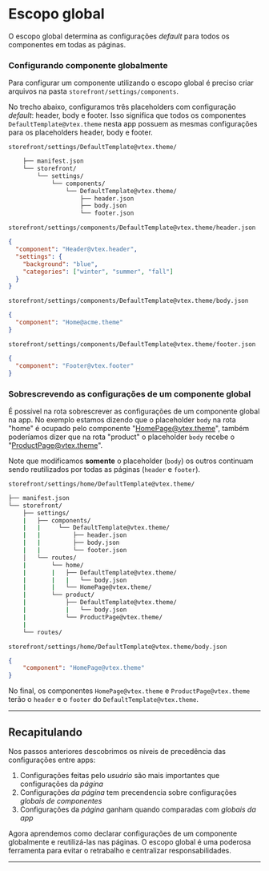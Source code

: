 # Escopo global

O escopo global determina as configurações _default_ para todos os componentes em todas as páginas.

### Configurando componente globalmente

Para configurar um componente utilizando o escopo global é preciso criar arquivos na pasta `storefront/settings/components`.

No trecho abaixo, configuramos três placeholders com configuração _default_: header, body e footer.
Isso significa que todos os componentes `DefaultTemplate@vtex.theme` nesta app possuem as mesmas configurações para os placeholders header, body e footer.

`storefront/settings/DefaultTemplate@vtex.theme/`
```sh
    ├── manifest.json
    └── storefront/
        └── settings/
            └── components/
                └── DefaultTemplate@vtex.theme/
                    ├── header.json
                    ├── body.json
                    └── footer.json
```

`storefront/settings/components/DefaultTemplate@vtex.theme/header.json`
```json
{
  "component": "Header@vtex.header",
  "settings": {
    "background": "blue",
    "categories": ["winter", "summer", "fall"]
  }
}
```

`storefront/settings/components/DefaultTemplate@vtex.theme/body.json`
```json
{
  "component": "Home@acme.theme"
}
```

`storefront/settings/components/DefaultTemplate@vtex.theme/footer.json`
```json
{
  "component": "Footer@vtex.footer"
}
```

### Sobrescrevendo as configurações de um componente global

É possível na rota sobrescrever as configurações de um componente global na app.
No exemplo estamos dizendo que o placeholder `body` na rota "home" é ocupado pelo
componente "HomePage@vtex.theme", também poderíamos dizer que na rota "product" o
placeholder `body` recebe o "ProductPage@vtex.theme".

Note que modificamos **somente** o placeholder (`body`) os outros continuam sendo
reutilizados por todas as páginas (`header` e `footer`).

`storefront/settings/home/DefaultTemplate@vtex.theme/`
```sh
├── manifest.json
└── storefront/
    ├── settings/
    |   ├── components/
    |   |     └── DefaultTemplate@vtex.theme/
    |   |         ├── header.json
    |   |         ├── body.json
    |   |         └── footer.json
    │   └── routes/
    |       └── home/
    |       |   ├── DefaultTemplate@vtex.theme/
    |       |   |   └── body.json
    |       |   └── HomePage@vtex.theme/
    |       └── product/
    |           ├── DefaultTemplate@vtex.theme/
    |           |   └── body.json
    |           └── ProductPage@vtex.theme/
    |
    └── routes/
```

`storefront/settings/home/DefaultTemplate@vtex.theme/body.json`
```json
{
    "component": "HomePage@vtex.theme"
}
```

No final, os componentes `HomePage@vtex.theme` e `ProductPage@vtex.theme` terão o `header` e o 
`footer` do `DefaultTemplate@vtex.theme`.

---

## Recapitulando

Nos passos anteriores descobrimos os níveis de precedência das configurações entre apps: 

1. Configurações feitas pelo _usuário_ são mais importantes que configurações da _página_
2. Configurações _da página_ tem precendencia sobre configurações _globais de componentes_
3. Configurações da _página_ ganham quando comparadas com _globais da app_

Agora aprendemos como declarar configurações de um componente globalmente e reutilizá-las nas páginas. O escopo global é uma poderosa ferramenta para evitar o retrabalho e centralizar responsabilidades.

---